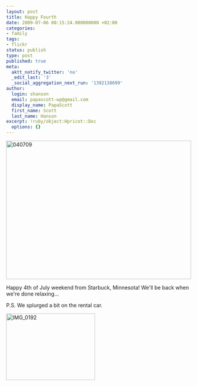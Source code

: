 ```yaml
---
layout: post
title: Happy Fourth
date: 2009-07-06 00:15:24.000000000 +02:00
categories:
- family
tags:
- flickr
status: publish
type: post
published: true
meta:
  aktt_notify_twitter: 'no'
  _edit_last: '3'
  _social_aggregation_next_run: '1392138699'
author:
  login: shanson
  email: papascott-wp@gmail.com
  display_name: PapaScott
  first_name: Scott
  last_name: Hanson
excerpt: !ruby/object:Hpricot::Doc
  options: {}
---
```

<p><a href="http://www.flickr.com/photos/51035717986@N01/3691970158" title="View '040709' on Flickr.com"><img src="http://farm3.static.flickr.com/2598/3691970158_61fb8eb1de.jpg" alt="040709" border="0" width="500" height="375" /></a></p>
<p>Happy 4th of July weekend from Starbuck, Minnesota! We'll be back when we're done relaxing...</p>
<p>P.S. We splurged a bit on the rental car.</p>
<p><a href="http://www.flickr.com/photos/51035717986@N01/3691228387" title="View 'IMG_0192' on Flickr.com"><img src="http://farm3.static.flickr.com/2442/3691228387_cf43b2dd2a_m.jpg" alt="IMG_0192" border="0" width="240" height="180" /></a></p>
